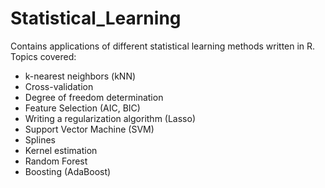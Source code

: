# Statistical_Learning
Contains applications of different statistical learning methods written in R.
Topics covered:
- k-nearest neighbors (kNN)
- Cross-validation
- Degree of freedom determination
- Feature Selection (AIC, BIC)
- Writing a regularization algorithm (Lasso)
- Support Vector Machine (SVM)
- Splines
- Kernel estimation
- Random Forest
- Boosting (AdaBoost)
